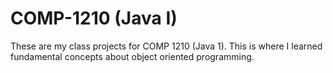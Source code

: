 # COMP-1210 (Java I)

These are my class projects for COMP 1210 (Java 1). This is where I learned fundamental concepts about object oriented programming.
